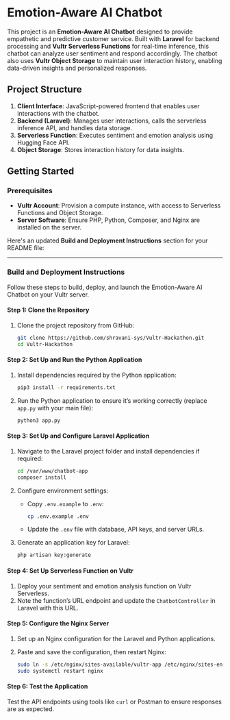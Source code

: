 # Emotion-Aware AI Chatbot

This project is an **Emotion-Aware AI Chatbot** designed to provide empathetic and predictive customer service. Built with **Laravel** for backend processing and **Vultr Serverless Functions** for real-time inference, this chatbot can analyze user sentiment and respond accordingly. The chatbot also uses **Vultr Object Storage** to maintain user interaction history, enabling data-driven insights and personalized responses.

## Project Structure

1. **Client Interface**: JavaScript-powered frontend that enables user interactions with the chatbot.
2. **Backend (Laravel)**: Manages user interactions, calls the serverless inference API, and handles data storage.
3. **Serverless Function**: Executes sentiment and emotion analysis using Hugging Face API.
4. **Object Storage**: Stores interaction history for data insights.

## Getting Started

### Prerequisites

- **Vultr Account**: Provision a compute instance, with access to Serverless Functions and Object Storage.
- **Server Software**: Ensure PHP, Python, Composer, and Nginx are installed on the server.

Here's an updated **Build and Deployment Instructions** section for your README file:

---

### Build and Deployment Instructions

Follow these steps to build, deploy, and launch the Emotion-Aware AI Chatbot on your Vultr server.

#### Step 1: Clone the Repository

1. Clone the project repository from GitHub:

   ```bash
   git clone https://github.com/shravani-sys/Vultr-Hackathon.git
   cd Vultr-Hackathon
   ```

#### Step 2: Set Up and Run the Python Application

1. Install dependencies required by the Python application:

   ```bash
   pip3 install -r requirements.txt
   ```

2. Run the Python application to ensure it’s working correctly (replace `app.py` with your main file):

   ```bash
   python3 app.py
   ```

#### Step 3: Set Up and Configure Laravel Application

1. Navigate to the Laravel project folder and install dependencies if required:

   ```bash
   cd /var/www/chatbot-app
   composer install
   ```

2. Configure environment settings:
   - Copy `.env.example` to `.env`:
     ```bash
     cp .env.example .env
     ```
   - Update the `.env` file with database, API keys, and server URLs.

3. Generate an application key for Laravel:

   ```bash
   php artisan key:generate
   ```

#### Step 4: Set Up Serverless Function on Vultr

1. Deploy your sentiment and emotion analysis function on Vultr Serverless.
2. Note the function’s URL endpoint and update the `ChatbotController` in Laravel with this URL.

#### Step 5: Configure the Nginx Server

1. Set up an Nginx configuration for the Laravel and Python applications.
2. Paste and save the configuration, then restart Nginx:

   ```bash
   sudo ln -s /etc/nginx/sites-available/vultr-app /etc/nginx/sites-enabled/
   sudo systemctl restart nginx
   ```

#### Step 6: Test the Application

Test the API endpoints using tools like `curl` or Postman to ensure responses are as expected.

